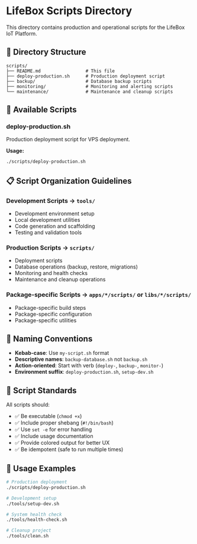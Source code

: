 # LifeBox Scripts Directory

This directory contains production and operational scripts for the LifeBox IoT Platform.

## 📁 Directory Structure

```
scripts/
├── README.md                 # This file
├── deploy-production.sh      # Production deployment script
├── backup/                   # Database backup scripts
├── monitoring/               # Monitoring and alerting scripts
└── maintenance/              # Maintenance and cleanup scripts
```

## 🚀 Available Scripts

### **deploy-production.sh**
Production deployment script for VPS deployment.

**Usage:**
```bash
./scripts/deploy-production.sh
```

## 📋 Script Organization Guidelines

### **Development Scripts** → `tools/`
- Development environment setup
- Local development utilities
- Code generation and scaffolding
- Testing and validation tools

### **Production Scripts** → `scripts/`
- Deployment scripts
- Database operations (backup, restore, migrations)
- Monitoring and health checks
- Maintenance and cleanup operations

### **Package-specific Scripts** → `apps/*/scripts/` or `libs/*/scripts/`
- Package-specific build steps
- Package-specific configuration
- Package-specific utilities

## 🎯 Naming Conventions

- **Kebab-case**: Use `my-script.sh` format
- **Descriptive names**: `backup-database.sh` not `backup.sh`
- **Action-oriented**: Start with verb (`deploy-`, `backup-`, `monitor-`)
- **Environment suffix**: `deploy-production.sh`, `setup-dev.sh`

## 🔧 Script Standards

All scripts should:
- ✅ Be executable (`chmod +x`)
- ✅ Include proper shebang (`#!/bin/bash`)
- ✅ Use `set -e` for error handling
- ✅ Include usage documentation
- ✅ Provide colored output for better UX
- ✅ Be idempotent (safe to run multiple times)

## 📖 Usage Examples

```bash
# Production deployment
./scripts/deploy-production.sh

# Development setup
./tools/setup-dev.sh

# System health check
./tools/health-check.sh

# Cleanup project
./tools/clean.sh
```